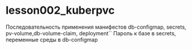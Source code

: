 # lesson002_kuberpvc
Последовательность применения манифестов db-configmap, secrets, pv-volume,db-volume-claim, deployment``
Пароль к базе в secrets, переменные среды в db-configmap
